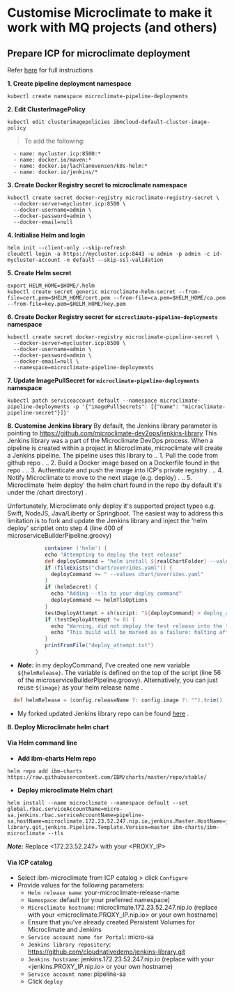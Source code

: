 # Customise Microclimate to make it work with MQ projects (and others)
## Prepare ICP for microclimate deployment
Refer [here](https://github.com/IBM/charts/tree/master/stable/ibm-microclimate) for full instructions

__1. Create pipeline deployment namespace__
```
kubectl create namespace microclimate-pipeline-deployments
```

__2. Edit ClusterImagePolicy__
```
kubectl edit clusterimagepolicies ibmcloud-default-cluster-image-policy

```
> To add the following:
```
  - name: mycluster.icp:8500:*
  - name: docker.io/maven:*
  - name: docker.io/lachlanevenson/k8s-helm:*
  - name: docker.io/jenkins/*
```

__3. Create Docker Registry secret to microclimate namespace__
```
kubectl create secret docker-registry microclimate-registry-secret \
  --docker-server=mycluster.icp:8500 \
  --docker-username=admin \
  --docker-password=admin \
  --docker-email=null
```

__4. Initialise Helm and login__
```
helm init --client-only --skip-refresh
cloudctl login -a https://mycluster.icp:8443 -u admin -p admin -c id-mycluster-account -n default --skip-ssl-validation
```

__5. Create Helm secret__
```
export HELM_HOME=$HOME/.helm
kubectl create secret generic microclimate-helm-secret --from-file=cert.pem=$HELM_HOME/cert.pem --from-file=ca.pem=$HELM_HOME/ca.pem --from-file=key.pem=$HELM_HOME/key.pem
```

__6. Create Docker Registry secret for `microclimate-pipeline-deployments` namespace__
```
kubectl create secret docker-registry microclimate-pipeline-secret \
  --docker-server=mycluster.icp:8500 \
  --docker-username=admin \
  --docker-password=admin \
  --docker-email=null \
  --namespace=microclimate-pipeline-deployments
```

__7. Update ImagePullSecret for `microclimate-pipeline-deployments` namespace__
```
kubectl patch serviceaccount default --namespace microclimate-pipeline-deployments -p '{"imagePullSecrets": [{"name": "microclimate-pipeline-secret"}]}'
```

__8. Customise Jenkins library__
By default, the Jenkins library parameter is pointing to https://github.com/microclimate-dev2ops/jenkins-library
This Jenkins library was a part of the Microclimate DevOps process. When a pipeline is created within a project in Microclimate, microclimate will create a Jenkins pipeline. The pipeline uses this library to
.. 1. Pull the code from github repo . 
.. 2. Build a Docker image based on a Dockerfile found in the repo . 
.. 3. Authenticate and push the image into ICP's private registry . 
.. 4. Notify Microclimate to move to the next stage (e.g. deploy) . 
.. 5. Microclimate 'helm deploy' the helm chart found in the repo (by default it's under the /chart directory) . 

Unfortunately, Microclimate only deploy it's supported project types e.g. Swift, NodeJS, Java/Liberty or Springboot. The easiest way to address this limitation is to fork and update the Jenkins library and inject the 'helm deploy' scriptlet onto step 4 (line 400 of microserviceBuilderPipeline.groovy)

```groovy
            container ('helm') {
            echo "Attempting to deploy the test release"
            def deployCommand = "helm install ${realChartFolder} --values pipeline.yaml --namespace ${namespace} --name ${helmRelease}"
            if (fileExists("chart/overrides.yaml")) {
              deployCommand += " --values chart/overrides.yaml"
            }
            if (helmSecret) {
              echo "Adding --tls to your deploy command"
              deployCommand += helmTlsOptions
            }
            testDeployAttempt = sh(script: "${deployCommand} > deploy_attempt.txt", returnStatus: true)
            if (testDeployAttempt != 0) {
              echo "Warning, did not deploy the test release into the test namespace successfully, error code is: ${testDeployAttempt}" 
              echo "This build will be marked as a failure: halting after the deletion of the test namespace."
            }
            printFromFile("deploy_attempt.txt")
         }
```

* ___Note:___ in my deployCommand, I've created one new variable `${helmRelease}`. The variable is defined on the top of the script (line 56 of the microserviceBuilderPipeline.groovy). Alternatively, you can just reuse `${image}` as your helm release name . 
```groovy
  def helmRelease = (config.releaseName ?: config.image ?: "").trim()
```

* My forked updated Jenkins library repo can be found [here](https://github.com/cloudnativedemo/jenkins-library) . 

__8. Deploy Microclimate helm chart__

#### __Via Helm command line__ 
* __Add ibm-charts Helm repo__
```
helm repo add ibm-charts https://raw.githubusercontent.com/IBM/charts/master/repo/stable/
```

* __Deploy microclimate Helm chart__
```
helm install --name microclimate --namespace default --set global.rbac.serviceAccountName=micro-sa,jenkins.rbac.serviceAccountName=pipeline-sa,hostName=microclimate.172.23.52.247.nip.io,jenkins.Master.HostName=jenkins.172.23.52.247.nip.io,jenkins.Pipeline.Template.RepositoryUrl=https://github.com/cloudnativedemo/jenkins-library.git,jenkins.Pipeline.Template.Version=master ibm-charts/ibm-microclimate --tls
```
___Note:___ Replace <172.23.52.247> with your <PROXY_IP>

#### __Via ICP catalog__ 

* Select ibm-microclimate from ICP catalog > click `Configure` 
* Provide values for the following parameters:  
  * `Helm release name`: your-microclimate-release-name 
  * `Namespace`: default (or your preferred namespace) 
  * `Microclimate hostname`: microclimate.172.23.52.247.nip.io (replace with your <microclimate.PROXY_IP.nip.io> or your own hostname) 
  * Ensure that you've already created Persistent Volumes for Microclimate and Jenkins 
  * `Service account name for Portal`: micro-sa 
  * `Jenkins library repository`: https://github.com/cloudnativedemo/jenkins-library.git 
  * `Jenkins hostname`: jenkins.172.23.52.247.nip.io (replace with your <jenkins.PROXY_IP.nip.io> or your own hostname) 
  * `Service account name`: pipeline-sa 
  * Click `deploy` 

